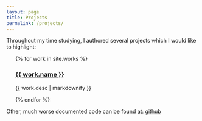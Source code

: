 ```yaml
---
layout: page
title: Projects
permalink: /projects/
---
```

Throughout my time studying, I authored several projects which I would like to highlight:

<ul>
 {% for work in site.works %}
   <h3>
     <a href="{{ work.url }}">
       {{ work.name }}
     </a>
   </h3>
   <p>{{ work.desc | markdownify }}</p>
 {% endfor %}
</ul>

Other, much worse documented code can be found at:
[github](https://github.com/Kaspazas)
